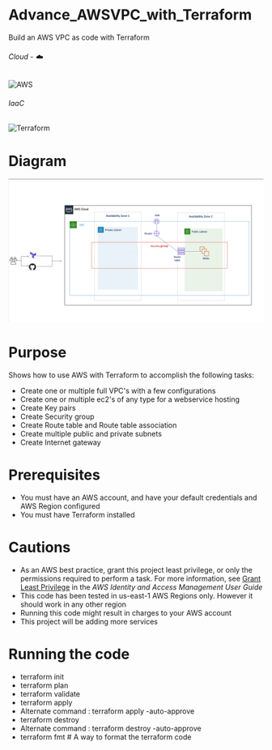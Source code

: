 # Advance_AWSVPC_with_Terraform
Build an AWS VPC as code with Terraform

###### Cloud - :cloud:
![AWS](https://img.shields.io/badge/-AWS-000000?style=flat&logo=Amazon%20AWS&logoColor=FF9900)

###### IaaC
![Terraform](https://img.shields.io/badge/-Terraform-000000?style=flat&logo=Terraform)

# Diagram
![alt text](https://github.com/ValAug/Advance_AWSVPC_Terraform/blob/master/vpc_diagram.png)

# Purpose
Shows how to use AWS with Terraform to accomplish the following tasks:

* Create one or multiple full VPC's with a few configurations
* Create one or multiple ec2's of any type for a webservice hosting
* Create Key pairs
* Create Security group
* Create Route table and Route table association
* Create multiple public and private subnets
* Create Internet gateway

# Prerequisites
* You must have an AWS account, and have your default credentials and AWS Region
  configured
* You must have Terraform installed

# Cautions
* As an AWS best practice, grant this project least privilege, or only the 
  permissions required to perform a task. For more information, see 
  [Grant Least Privilege](https://docs.aws.amazon.com/IAM/latest/UserGuide/best-practices.html#grant-least-privilege) 
  in the *AWS Identity and Access Management 
  User Guide*
* This code has been tested in us-east-1 AWS Regions only. However it should work in any other region
* Running this code might result in charges to your AWS account
* This project will be adding more services

# Running the code
* terraform init
* terraform plan
* terraform validate
* terraform apply
* Alternate command : terraform apply -auto-approve
* terraform destroy
* Alternate command : terraform destroy -auto-approve
* terraform fmt # A way to format the terraform code
